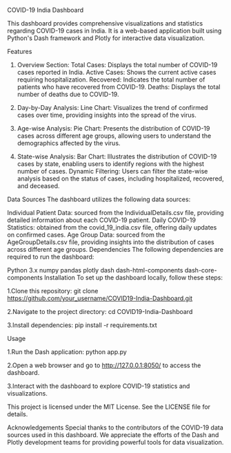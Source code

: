 COVID-19 India Dashboard

This dashboard provides comprehensive visualizations and statistics regarding COVID-19 cases in India. It is a web-based application built using Python's Dash framework and Plotly for interactive data visualization.

Features

1. Overview Section:
Total Cases: Displays the total number of COVID-19 cases reported in India.
Active Cases: Shows the current active cases requiring hospitalization.
Recovered: Indicates the total number of patients who have recovered from COVID-19.
Deaths: Displays the total number of deaths due to COVID-19.

2. Day-by-Day Analysis:
Line Chart: Visualizes the trend of confirmed cases over time, providing insights into the spread of the virus.

3. Age-wise Analysis:
Pie Chart: Presents the distribution of COVID-19 cases across different age groups, allowing users to understand the demographics affected by the virus.

4. State-wise Analysis:
Bar Chart: Illustrates the distribution of COVID-19 cases by state, enabling users to identify regions with the highest number of cases.
Dynamic Filtering: Users can filter the state-wise analysis based on the status of cases, including hospitalized, recovered, and deceased.

Data Sources
The dashboard utilizes the following data sources:

Individual Patient Data: sourced from the IndividualDetails.csv file, providing detailed information about each COVID-19 patient.
Daily COVID-19 Statistics: obtained from the covid_19_india.csv file, offering daily updates on confirmed cases.
Age Group Data: sourced from the AgeGroupDetails.csv file, providing insights into the distribution of cases across different age groups.
Dependencies
The following dependencies are required to run the dashboard:

Python 3.x
numpy
pandas
plotly
dash
dash-html-components
dash-core-components
Installation
To set up the dashboard locally, follow these steps:

1.Clone this repository:
git clone https://github.com/your_username/COVID19-India-Dashboard.git

2.Navigate to the project directory:
cd COVID19-India-Dashboard

3.Install dependencies:
pip install -r requirements.txt

Usage

1.Run the Dash application:
python app.py

2.Open a web browser and go to http://127.0.0.1:8050/ to access the dashboard.

3.Interact with the dashboard to explore COVID-19 statistics and visualizations.

This project is licensed under the MIT License. See the LICENSE file for details.

Acknowledgements
Special thanks to the contributors of the COVID-19 data sources used in this dashboard.
We appreciate the efforts of the Dash and Plotly development teams for providing powerful tools for data visualization.

